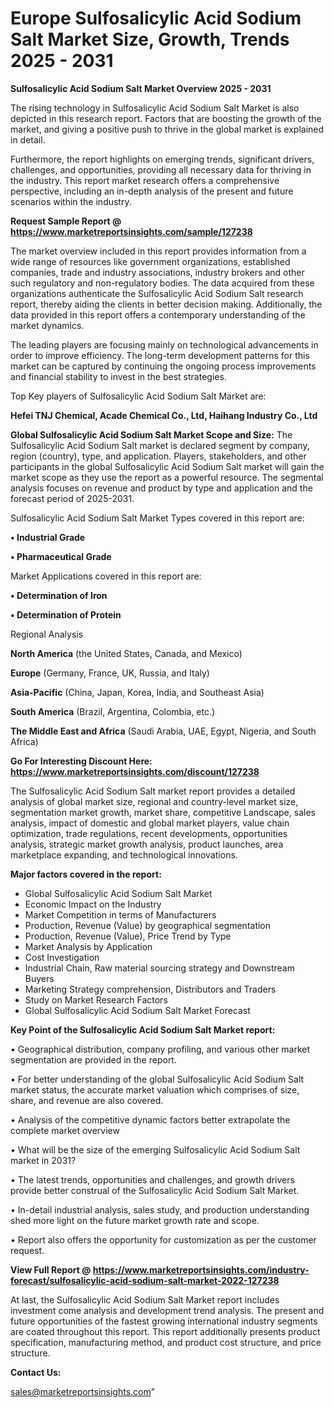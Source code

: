  # Europe Sulfosalicylic Acid Sodium Salt Market Size, Growth, Trends 2025 - 2031

<Strong> Sulfosalicylic Acid Sodium Salt Market Overview 2025 - 2031</strong>

The rising technology in Sulfosalicylic Acid Sodium Salt Market is also depicted in this research report. Factors that are boosting the growth of the market, and giving a positive push to thrive in the global market is explained in detail.

Furthermore, the report highlights on emerging trends, significant drivers, challenges, and opportunities, providing all necessary data for thriving in the industry. This report market research offers a comprehensive perspective, including an in-depth analysis of the present and future scenarios within the industry.

<strong>Request Sample Report @ <a href=https://www.marketreportsinsights.com/sample/127238>https://www.marketreportsinsights.com/sample/127238</a></strong>

The market overview included in this report provides information from a wide range of resources like government organizations, established companies, trade and industry associations, industry brokers and other such regulatory and non-regulatory bodies. The data acquired from these organizations authenticate the Sulfosalicylic Acid Sodium Salt research report, thereby aiding the clients in better decision making. Additionally, the data provided in this report offers a contemporary understanding of the market dynamics.

The leading players are focusing mainly on technological advancements in order to improve efficiency. The long-term development patterns for this market can be captured by continuing the ongoing process improvements and financial stability to invest in the best strategies.

Top Key players of Sulfosalicylic Acid Sodium Salt Market are:

<strong>Hefei TNJ Chemical, Acade Chemical Co., Ltd, Haihang Industry Co., Ltd</strong>

<strong><b>Global Sulfosalicylic Acid Sodium Salt Market Scope and Size:</b></strong>
The Sulfosalicylic Acid Sodium Salt market is declared segment by company, region (country), type, and application. Players, stakeholders, and other participants in the global Sulfosalicylic Acid Sodium Salt market will gain the market scope as they use the report as a powerful resource. The segmental analysis focuses on revenue and product by type and application and the forecast period of 2025-2031.

Sulfosalicylic Acid Sodium Salt Market Types covered in this report are:

<strong>• Industrial Grade

• Pharmaceutical Grade</strong>

Market Applications covered in this report are:

<strong>• Determination of Iron

• Determination of Protein</strong> 

Regional Analysis

<strong>North America</strong> (the United States, Canada, and Mexico)

<strong>Europe</strong> (Germany, France, UK, Russia, and Italy)

<strong>Asia-Pacific</strong> (China, Japan, Korea, India, and Southeast Asia)

<strong>South America</strong> (Brazil, Argentina, Colombia, etc.)

<strong>The Middle East and Africa</strong> (Saudi Arabia, UAE, Egypt, Nigeria, and South Africa)

<strong>Go For Interesting Discount Here: <a href=https://www.marketreportsinsights.com/discount/127238>https://www.marketreportsinsights.com/discount/127238</a></strong>

The Sulfosalicylic Acid Sodium Salt market report provides a detailed analysis of global market size, regional and country-level market size, segmentation market growth, market share, competitive Landscape, sales analysis, impact of domestic and global market players, value chain optimization, trade regulations, recent developments, opportunities analysis, strategic market growth analysis, product launches, area marketplace expanding, and technological innovations.

<strong><b>Major factors covered in the report:</b></strong>
<ul>
  <li>Global Sulfosalicylic Acid Sodium Salt Market </li>
  <li>Economic Impact on the Industry</li>
  <li>Market Competition in terms of Manufacturers</li>
  <li>Production, Revenue (Value) by geographical segmentation</li>
  <li>Production, Revenue (Value), Price Trend by Type</li>
  <li>Market Analysis by Application</li>
  <li>Cost Investigation</li>
  <li>Industrial Chain, Raw material sourcing strategy and Downstream Buyers</li>
  <li>Marketing Strategy comprehension, Distributors and Traders</li>
  <li>Study on Market Research Factors</li>
  <li>Global Sulfosalicylic Acid Sodium Salt Market Forecast</li>
</ul>

<strong><b>Key Point of the Sulfosalicylic Acid Sodium Salt Market report:</b></strong>

• Geographical distribution, company profiling, and various other market segmentation are provided in the report.

• For better understanding of the global Sulfosalicylic Acid Sodium Salt market status, the accurate market valuation which comprises of size, share, and revenue are also covered.

• Analysis of the competitive dynamic factors better extrapolate the complete market overview

• What will be the size of the emerging Sulfosalicylic Acid Sodium Salt market in 2031?

• The latest trends, opportunities and challenges, and growth drivers provide better construal of the Sulfosalicylic Acid Sodium Salt Market.

• In-detail industrial analysis, sales study, and production understanding shed more light on the future market growth rate and scope.

• Report also offers the opportunity for customization as per the customer request.

<strong><b>View Full Report @ <a href=https://www.marketreportsinsights.com/industry-forecast/sulfosalicylic-acid-sodium-salt-market-2022-127238>https://www.marketreportsinsights.com/industry-forecast/sulfosalicylic-acid-sodium-salt-market-2022-127238</a></b></strong>


At last, the Sulfosalicylic Acid Sodium Salt Market report includes investment come analysis and development trend analysis. The present and future opportunities of the fastest growing international industry segments are coated throughout this report. This report additionally presents product specification, manufacturing method, and product cost structure, and price structure.

<strong>Contact Us:</strong>

sales@marketreportsinsights.com"
